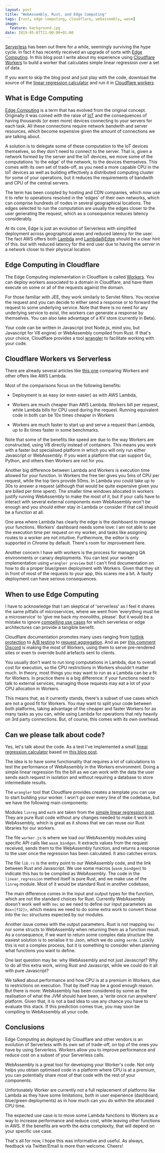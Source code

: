 ```yaml
---
layout: post
title: "WebAssembly, Rust, and Edge Computing"
tags: [rust, edge computing, cloudflare, webassembly, wasm]
image:
  feature: background.jpg
date: 2019-05-07T21:00:00+01:00
---
```


[Serverless](https://en.wikipedia.org/wiki/Serverless_computing) has been out there for a while, seemingly surviving the hype cycle. In fact it has recently received an upgrade of sorts with [Edge Computing](https://en.wikipedia.org/wiki/Edge_computing). In this blog post I write about my experience using [Cloudflare Workers](https://developers.cloudflare.com/workers/about/) to build a worker that calculates simple linear regression over a set of data.

<!-- more -->

If you want to skip the blog post and just play with the code, download the source of the [linear regression calculator](https://github.com/pvillega/edge-sample) and run it in [Cloudflare workers](https://developers.cloudflare.com/workers/).

## What is Edge Computing

[Edge Computing](https://en.wikipedia.org/wiki/Edge_computing) is a term that has evolved from the original concept. Originally it was coined with the raise of [IoT](https://en.wikipedia.org/wiki/Internet_of_things) and the consequences of having thousands (or even more) devices connecting to your servers for each task. All these connections require network bandwith and server resources, which become expensive given the amount of connections we are talking about.

A solution is to delegate some of these computation to the IoT devices themselves, so they don't need to connect to the server. That is, given a network formed by the server and the IoT devices, we move some of the computations 'to the edge' of the network, to the devices themselves. This comes with its own set of trade-off, as you need a more capable CPU in the IoT devices as well as building effectively a distributed computing cluster for some of your operations, but it reduces the requirements of bandwith and CPU of the central servers.

The term has been coopted by hosting and CDN companies, which now use it to refer to operations resolved in the 'edges' of their own networks, which can comprise hundreds of nodes in several geographical locations. The edges selected to run the computation are usually the edges closer to the user generating the request, which as a consequence reduces latency considerably. 

At its core, Edge is just an evolution of Serverless with simplified deployment across geographical areas and reduced latency for the user. The fact AWS offers both [Lambda](https://aws.amazon.com/lambda/) and [Lambda@Edge](https://aws.amazon.com/lambda/edge/) should be a clear hint of this. but with reduced latency for the end user due to having the server in a network closer to their physical location. 

## Edge Computing in Cloudflare

The Edge Computing implementation in Cloudflare is called [Workers](https://developers.cloudflare.com/workers/about/). You can deploy workers associated to a domain in Cloudflare, and have them execute on some or all of the requests against the domain.

For those familiar with JEE, they work similarly to Servlet filters. You receive the request and you can decide to either send a response or to forward the request to some underlying service. Note that there is no need for any underlying service to exist, the workers can generate a response by themselves. You can also take advantage of a KV store (currently in Beta).

Your code can be written in Javascript (not Node.js, mind you, but Javascript for V8 engine) or WebAssembly compiled from Rust. If that's your choice, Cloudflare provides a tool [wrangler](https://developers.cloudflare.com/workers/webassembly/) to facilitate working with your code.

## Cloudflare Workers vs Serverless

There are already several articles like [this one](https://www.smashingmagazine.com/2019/04/cloudflare-workers-serverless/) comparing Workers and other offers like AWS Lambda. 

Most of the comparisons focus on the following benefits:

- Deployment is as easy (or even easier) as with AWS Lambda, 

- Workers are much cheaper than AWS Lambda. Workers bill per request, while Lambda bills for CPU used during the request. Running equivalent code in both can be 10x times cheaper in Workers

- Workers are much faster to start up and serve a request than Lambda, up to 8x times faster in some benchmarks. 

Note that some of the benefits like speed are due to the way Workers are constructed, using V8 directly instead of containers. This means you work with a faster but specialised platform in which you will only run  either Javascript or WebAssembly. If you want a platform that can support Go, Python, and others then Workers are not for you. 

Another big difference between Lambda and Workers is execution time allowed for your function. In Workers the free tier gives you 5ms of CPU per request, while the top tiers provide 50ms. In Lambda you could take up to 30s to answer a request (although that would be quite expensive given you are billed per time spent). The smaller time windows allocated in workers justify running WebAssembly to make the most of it, but if your calls have to interact with several external components even WebAssembly won't be enough and you should either stay in Lambda or consider if that call should be a function at all.

One area where Lambda has clearly the edge is the dashboard to manage your functions. Workers' dashboard needs some love: I am not able to see the execution time per request on my worker, and tasks like assigning routes to a worker are not intuitive. Furthermore, the editor is only supported in Chrome by default. There's room for improvement here.

Another concern I have with workers is the process for managing QA environments or canary deployments. You can test your worker implementation using `wrangler preview` but I can't find documentation on how to do a proper blue/green deployment with Workers. Given that they sit in front of most of the requests to your app, this scares me a bit. A faulty deployment can have serious consequences.

## When to use Edge Computing

I have to acknowledge that I am skeptical of 'serverless' as I feel it shares the same pitfalls of microservices, where we went from 'everything must be a microservice' to 'give me back my monoliths, please'. But it would be a mistake to ignore [compelling use cases](https://www.troyhunt.com/serverless-to-the-max-doing-big-things-for-small-dollars-with-cloudflare-workers-and-azure-functions/) for which serverless or edge architectures can provide a tangible benefit. 

Cloudflare documentation promotes many uses ranging from [hotlink protection](https://developers.cloudflare.com/workers/recipes/hotlink-protection/) to [A/B testing](https://developers.cloudflare.com/workers/recipes/a-b-testing/) to [request aggregation](https://developers.cloudflare.com/workers/recipes/aggregating-multiple-requests/). And as per [this comment](https://news.ycombinator.com/item?id=17447355) [Discord](https://discordapp.com/) is making the most of Workers, using them to serve pre-rendered sites or even to override build artefacts sent to clients.

You usually don't want to run long computations in Lambda, due to overall cost for execution, so the CPU restrictions in Workers shouldn't matter much. In theory, most things you may want to run as a Lambda can be a fit for Workers. In practice there is a big difference: if your functions need to talk to external services, managing those requests may eat a lot of your CPU allocation in Workers. 

This means that, as it currently stands, there's a subset of use cases which are not a good fit for Workers. You may want to split your code between both platforms, taking advantage of the cheaper and faster Workers for as many tasks as you can, while using Lambda for operations that rely heavily on 3rd party connections. But, of course, this comes with its own overhead.

## Can we please talk about code?

Yes, let's talk about the code. As a test I've implemented a small [linear regression calculator](https://github.com/pvillega/edge-sample) based on [this blog post](https://cheesyprogrammer.com/2018/12/13/simple-linear-regression-from-scratch-in-rust/). 

The idea is to have some functionality that requires a lot of calculations to test the performance of WebAssembly in the Workers environment. Doing a simple linear regression fits the bill as we can work with the data the user sends each request in isolation and without requiring a database to store intermediate results. 

The `wrangler` tool that Cloudflare provides creates a template you can use to start building your worker. I won't go over every line of the codebase, but we have the following main components:

Modules `linreg` and `math` are taken from the [simple linear regression post](https://cheesyprogrammer.com/2018/12/13/simple-linear-regression-from-scratch-in-rust/). They are pure Rust code without any changes needed to make it work in WebAssembly, which is great as it shows that we can reuse our Rust libraries for our workers.

The file `worker.js` is where we load our WebAssembly modules using specific API calls like `wasm_bindgen`. It extracts values from the request received, sends them to the WebAssembly function, and returns a response to the user once the regression has been calculated. It also catches errors.

The file `lib.rs` is the entry point to our WebAssembly code, and the link between Rust and Javascript. We use some macros (`wasm_bindgen`) to indicate this has to be compiled as WebAssembly. The code in the `linear_regression` method itself is pure Rust, and we make use of the `linreg` module. Most of it would be standard Rust in another codebase,

The main difference comes in the input and output types for the function, which are not the standard choices for Rust. Currently WebAssembly doesn't work well with `Vec` so we need to define our input parameters as `Box<[f32]>`, which means we need to do some extra work to convert those into the `Vec` structures expected by our modules.

Another issue comes with the output parameters. Rust is not mapping `Vec` nor some structs to WebAssembly when returning them as a function result. As a consequence, if we want to return some complex data structure the easiest solution is to serialise it to Json, which we do using `serde`. Luckily this is not a complex process, but it is something to consider when planning what functions you want to define. 

One last question may be: why WebAssembly and not just Javascript? Why to do all this extra work, wiring Rust and Javascript, while we could do it all with pure Javascript? 

We talked about performance and how CPU is at a premium in Workers, due to restrictions on execution. That by itself may be a good enough reason. But there is more: WebAssembly has been considered by some as the realisation of what the JVM should have been, a 'write once run anywhere' platform. Given that, it is not a bad idea to use any chance you have to evaluate this stack. If this prediction comes true, you may soon be compiling to WebAssembly all your code.

## Conclusions

Edge Computing as deployed by Cloudflare and other vendors is an evolution of Serverless with its own set of trade-off, on top of the ones you have by using Serverless. Workers allow you to improve performance and reduce cost on a subset of your Serverless calls. 

WebAssembly is a great tool for developing your Worker's code. Not only helps you obtain optimised code in a platform where CPU is at a premium, you can potentially share most of that code with the rest of your components.

Unfortunately Worker are currently not a full replacement of platforms like Lambda as they have some limitations, both in user experience (dashboard, blue/green deployments) as in how much can you do within the allocated CPU time. 

The expected use case is to move some Lambda functions to Workers as a way to increase performance and reduce cost, while leaving other functions in AWS. If the benefits are worth the extra complexity, that will depend on your specific use case.


That's all for now, I hope this was informative and useful. As always, feedback via Twitter/Email is more than welcome. Cheers!
